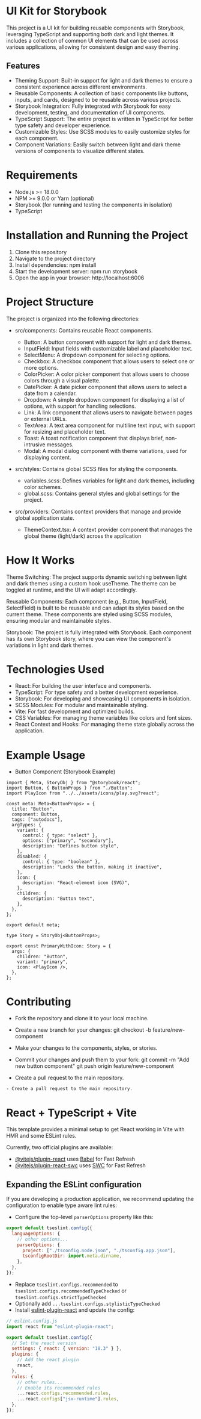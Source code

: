 # UI Kit for Storybook

This project is a UI kit for building reusable components with Storybook, leveraging TypeScript and supporting both dark and light themes. It includes a collection of common UI elements that can be used across various applications, allowing for consistent design and easy theming.

## Features

- Theming Support: Built-in support for light and dark themes to ensure a consistent experience across different environments.
- Reusable Components: A collection of basic components like buttons, inputs, and cards, designed to be reusable across various projects.
- Storybook Integration: Fully integrated with Storybook for easy development, testing, and documentation of UI components.
- TypeScript Support: The entire project is written in TypeScript for better type safety and developer experience.
- Customizable Styles: Use SCSS modules to easily customize styles for each component.
- Component Variations: Easily switch between light and dark theme versions of components to visualize different states.

# Requirements

- Node.js >= 18.0.0
- NPM >= 9.0.0 or Yarn (optional)
- Storybook (for running and testing the components in isolation)
- TypeScript

# Installation and Running the Project

1. Clone this repository
2. Navigate to the project directory
3. Install dependencies: npm install
4. Start the development server: npm run storybook
5. Open the app in your browser: http://localhost:6006

# Project Structure

The project is organized into the following directories:

- src/components: Contains reusable React components.

  - Button: A button component with support for light and dark themes.
  - InputField: Input fields with customizable label and placeholder text.
  - SelectMenu: A dropdown component for selecting options.
  - Checkbox: A checkbox component that allows users to select one or more options.
  - ColorPicker: A color picker component that allows users to choose colors through a visual palette.
  - DatePicker: A date picker component that allows users to select a date from a calendar.
  - Dropdown: A simple dropdown component for displaying a list of options, with support for handling selections.
  - Link: A link component that allows users to navigate between pages or external URLs.
  - TextArea: A text area component for multiline text input, with support for resizing and placeholder text.
  - Toast: A toast notification component that displays brief, non-intrusive messages.
  - Modal: A modal dialog component with theme variations, used for displaying content.

- src/styles: Contains global SCSS files for styling the components.

  - variables.scss: Defines variables for light and dark themes, including color schemes.
  - global.scss: Contains general styles and global settings for the project.

- src/providers: Contains context providers that manage and provide global application state.

  - ThemeContext.tsx: A context provider component that manages the global theme (light/dark) across the application

# How It Works

Theme Switching: The project supports dynamic switching between light and dark themes using a custom hook useTheme. The theme can be toggled at runtime, and the UI will adapt accordingly.

Reusable Components: Each component (e.g., Button, InputField, SelectField) is built to be reusable and can adapt its styles based on the current theme. These components are styled using SCSS modules, ensuring modular and maintainable styles.

Storybook: The project is fully integrated with Storybook. Each component has its own Storybook story, where you can view the component's variations in light and dark themes.

# Technologies Used

- React: For building the user interface and components.
- TypeScript: For type safety and a better development experience.
- Storybook: For developing and showcasing UI components in isolation.
- SCSS Modules: For modular and maintainable styling.
- Vite: For fast development and optimized builds.
- CSS Variables: For managing theme variables like colors and font sizes.
- React Context and Hooks: For managing theme state globally across the application.

# Example Usage

- Button Component (Storybook Example)

```tsx
import { Meta, StoryObj } from "@storybook/react";
import Button, { ButtonProps } from "./Button";
import PlayIcon from "../../assets/icons/play.svg?react";

const meta: Meta<ButtonProps> = {
  title: "Button",
  component: Button,
  tags: ["autodocs"],
  argTypes: {
    variant: {
      control: { type: "select" },
      options: ["primary", "secondary"],
      description: "Defines button style",
    },
    disabled: {
      control: { type: "boolean" },
      description: "Locks the button, making it inactive",
    },
    icon: {
      description: "React-element icon (SVG)",
    },
    children: {
      description: "Button text",
    },
  },
};

export default meta;

type Story = StoryObj<ButtonProps>;

export const PrimaryWithIcon: Story = {
  args: {
    children: "Button",
    variant: "primary",
    icon: <PlayIcon />,
  },
};
```

# Contributing

- Fork the repository and clone it to your local machine.
- Create a new branch for your changes:
  git checkout -b feature/new-component

- Make your changes to the components, styles, or stories.
- Commit your changes and push them to your fork:
  git commit -m "Add new button component"
  git push origin feature/new-component

- Create a pull request to the main repository.

<code>- Create a pull request to the main repository.</code>

# React + TypeScript + Vite

This template provides a minimal setup to get React working in Vite with HMR and some ESLint rules.

Currently, two official plugins are available:

- [@vitejs/plugin-react](https://github.com/vitejs/vite-plugin-react/blob/main/packages/plugin-react/README.md) uses [Babel](https://babeljs.io/) for Fast Refresh
- [@vitejs/plugin-react-swc](https://github.com/vitejs/vite-plugin-react-swc) uses [SWC](https://swc.rs/) for Fast Refresh

## Expanding the ESLint configuration

If you are developing a production application, we recommend updating the configuration to enable type aware lint rules:

- Configure the top-level `parserOptions` property like this:

```js
export default tseslint.config({
  languageOptions: {
    // other options...
    parserOptions: {
      project: ["./tsconfig.node.json", "./tsconfig.app.json"],
      tsconfigRootDir: import.meta.dirname,
    },
  },
});
```

- Replace `tseslint.configs.recommended` to `tseslint.configs.recommendedTypeChecked` or `tseslint.configs.strictTypeChecked`
- Optionally add `...tseslint.configs.stylisticTypeChecked`
- Install [eslint-plugin-react](https://github.com/jsx-eslint/eslint-plugin-react) and update the config:

```js
// eslint.config.js
import react from "eslint-plugin-react";

export default tseslint.config({
  // Set the react version
  settings: { react: { version: "18.3" } },
  plugins: {
    // Add the react plugin
    react,
  },
  rules: {
    // other rules...
    // Enable its recommended rules
    ...react.configs.recommended.rules,
    ...react.configs["jsx-runtime"].rules,
  },
});
```
